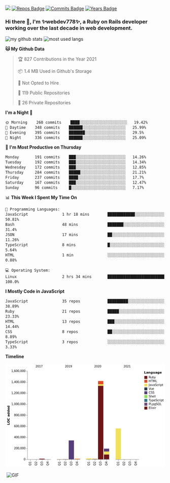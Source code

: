 ![](https://visitor-badge.glitch.me/badge?page_id=webdev778.webdev778)
[![Repos Badge](https://badges.pufler.dev/repos/webdev778)](https://badges.pufler.dev)
[![Commits Badge](https://badges.pufler.dev/commits/monthly/webdev778)](https://badges.pufler.dev)
[![Years Badge](https://badges.pufler.dev/years/webdev778)](https://badges.pufler.dev)
### Hi there 👋, I'm ✨webdev778✨, a Ruby on Rails developer working over the last decade in web development.


![my github stats](https://github-readme-stats.vercel.app/api?username=webdev778&show_icons=true&theme=tokyonight&line_height=27)
![most used langs](https://github-readme-stats.vercel.app/api/top-langs/?username=webdev778&hide=css,html&theme=tokyonight)

<!--START_SECTION:waka-->
**🐱 My Github Data** 

> 🏆 827 Contributions in the Year 2021
 > 
> 📦 1.4 MB Used in Github's Storage 
 > 
> 🚫 Not Opted to Hire
 > 
> 📜 119 Public Repositories 
 > 
> 🔑 26 Private Repositories  
 > 
**I'm a Night 🦉** 

```text
🌞 Morning    260 commits    ████░░░░░░░░░░░░░░░░░░░░░   19.42% 
🌆 Daytime    348 commits    ██████░░░░░░░░░░░░░░░░░░░   25.99% 
🌃 Evening    395 commits    ███████░░░░░░░░░░░░░░░░░░   29.5% 
🌙 Night      336 commits    ██████░░░░░░░░░░░░░░░░░░░   25.09%

```
📅 **I'm Most Productive on Thursday** 

```text
Monday       191 commits    ███░░░░░░░░░░░░░░░░░░░░░░   14.26% 
Tuesday      192 commits    ███░░░░░░░░░░░░░░░░░░░░░░   14.34% 
Wednesday    172 commits    ███░░░░░░░░░░░░░░░░░░░░░░   12.85% 
Thursday     284 commits    █████░░░░░░░░░░░░░░░░░░░░   21.21% 
Friday       237 commits    ████░░░░░░░░░░░░░░░░░░░░░   17.7% 
Saturday     167 commits    ███░░░░░░░░░░░░░░░░░░░░░░   12.47% 
Sunday       96 commits     █░░░░░░░░░░░░░░░░░░░░░░░░   7.17%

```


📊 **This Week I Spent My Time On** 

```text
💬 Programming Languages: 
JavaScript               1 hr 18 mins        ████████████░░░░░░░░░░░░░   50.81% 
Bash                     48 mins             ███████░░░░░░░░░░░░░░░░░░   31.4% 
JSON                     17 mins             ██░░░░░░░░░░░░░░░░░░░░░░░   11.26% 
TypeScript               8 mins              █░░░░░░░░░░░░░░░░░░░░░░░░   5.64% 
HTML                     1 min               ░░░░░░░░░░░░░░░░░░░░░░░░░   0.88%

💻 Operating System: 
Linux                    2 hrs 34 mins       █████████████████████████   100.0%

```

**I Mostly Code in JavaScript** 

```text
JavaScript               35 repos            █████████░░░░░░░░░░░░░░░░   38.89% 
Ruby                     21 repos            █████░░░░░░░░░░░░░░░░░░░░   23.33% 
HTML                     13 repos            ███░░░░░░░░░░░░░░░░░░░░░░   14.44% 
CSS                      8 repos             ██░░░░░░░░░░░░░░░░░░░░░░░   8.89% 
TypeScript               3 repos             ░░░░░░░░░░░░░░░░░░░░░░░░░   3.33%

```


**Timeline**

![Chart not found](https://raw.githubusercontent.com/webdev778/webdev778/master/charts/bar_graph.png) 


<!--END_SECTION:waka-->

<img align="right" alt="GIF" src="https://github.com/webdev778/webdev778/blob/main/code.gif?raw=true" width="500" height="320" />

<!--
**webdev778/webdev778** is a ✨ _special_ ✨ repository because its `README.md` (this file) appears on your GitHub profile.

Here are some ideas to get you started:

- 🔭 I’m currently working on ...
- 🌱 I’m currently learning ...
- 👯 I’m looking to collaborate on ...
- 🤔 I’m looking for help with ...
- 💬 Ask me about ...
- 📫 How to reach me: ...
- 😄 Pronouns: ...
- ⚡ Fun fact: ...
-->
